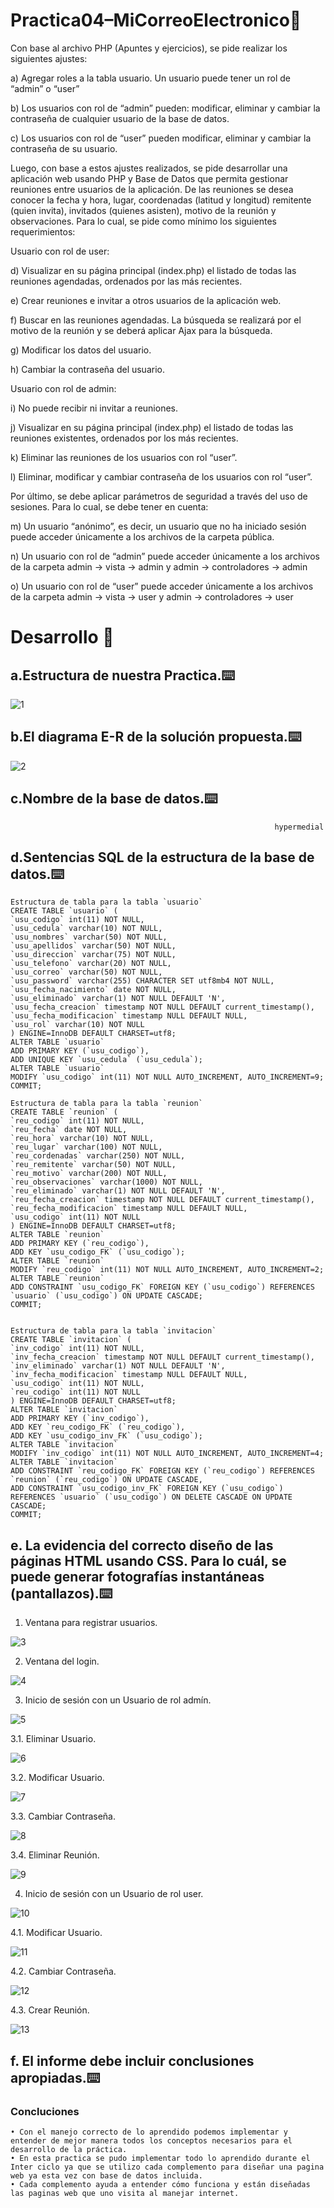 # Practica04–MiCorreoElectronico📄

Con base al archivo PHP (Apuntes y ejercicios), se pide realizar los siguientes ajustes:

a) Agregar roles a la tabla usuario. Un usuario puede tener un rol de “admin” o “user”

b) Los usuarios con rol de “admin” pueden: modificar, eliminar y cambiar la contraseña de cualquier usuario de la base de datos.

c) Los usuarios con rol de “user” pueden modificar, eliminar y cambiar la contraseña de su usuario.

Luego, con base a estos ajustes realizados, se pide desarrollar una aplicación web usando PHP y Base de Datos que permita gestionar reuniones entre usuarios de la aplicación. De las reuniones se desea conocer la fecha y hora, lugar, coordenadas (latitud y longitud) remitente (quien invita), invitados (quienes asisten), motivo de la reunión y observaciones.
Para lo cual, se pide como mínimo los siguientes requerimientos:

Usuario con rol de user:

d) Visualizar en su página principal (index.php) el listado de todas las reuniones agendadas, ordenados por las más recientes.

e) Crear reuniones e invitar a otros usuarios de la aplicación web.

f) Buscar en las reuniones agendadas. La búsqueda se realizará por el motivo de la reunión y se deberá aplicar Ajax para la búsqueda.

g) Modificar los datos del usuario.

h) Cambiar la contraseña del usuario.

Usuario con rol de admin:

i) No puede recibir ni invitar a reuniones.

j) Visualizar en su página principal (index.php) el listado de todas las reuniones existentes, ordenados por los más recientes.

k) Eliminar las reuniones de los usuarios con rol “user”.

l) Eliminar, modificar y cambiar contraseña de los usuarios con rol “user”.

Por último, se debe aplicar parámetros de seguridad a través del uso de sesiones. Para lo cual, se debe tener en cuenta:

m) Un usuario “anónimo”, es decir, un usuario que no ha iniciado sesión puede acceder únicamente a los archivos de la carpeta pública.

n) Un usuario con rol de “admin” puede acceder únicamente a los archivos de la carpeta admin → vista → admin y admin → controladores → admin

o) Un usuario con rol de “user” puede acceder únicamente a los archivos de la carpeta admin → vista → user y admin → controladores → user

# Desarrollo 🚀

## a.Estructura de nuestra Practica.⌨️
![1](https://user-images.githubusercontent.com/34387442/70515955-2ef74e80-1b04-11ea-87a3-3abf9ddf3144.png)

## b.El diagrama E-R de la solución propuesta.⌨️
![2](https://user-images.githubusercontent.com/34387442/70516153-7e3d7f00-1b04-11ea-9343-03bff9499085.png)

## c.Nombre de la base de datos.⌨️
                                                               hypermedial

## d.Sentencias SQL de la estructura de la base de datos.⌨️
```
Estructura de tabla para la tabla `usuario`
CREATE TABLE `usuario` (
`usu_codigo` int(11) NOT NULL,
`usu_cedula` varchar(10) NOT NULL,
`usu_nombres` varchar(50) NOT NULL,
`usu_apellidos` varchar(50) NOT NULL,
`usu_direccion` varchar(75) NOT NULL,
`usu_telefono` varchar(20) NOT NULL,
`usu_correo` varchar(50) NOT NULL,
`usu_password` varchar(255) CHARACTER SET utf8mb4 NOT NULL,
`usu_fecha_nacimiento` date NOT NULL,
`usu_eliminado` varchar(1) NOT NULL DEFAULT 'N',
`usu_fecha_creacion` timestamp NOT NULL DEFAULT current_timestamp(),
`usu_fecha_modificacion` timestamp NULL DEFAULT NULL,
`usu_rol` varchar(10) NOT NULL
) ENGINE=InnoDB DEFAULT CHARSET=utf8;
ALTER TABLE `usuario`
ADD PRIMARY KEY (`usu_codigo`),
ADD UNIQUE KEY `usu_cedula` (`usu_cedula`);
ALTER TABLE `usuario`
MODIFY `usu_codigo` int(11) NOT NULL AUTO_INCREMENT, AUTO_INCREMENT=9;
COMMIT;

Estructura de tabla para la tabla `reunion`
CREATE TABLE `reunion` (
`reu_codigo` int(11) NOT NULL,
`reu_fecha` date NOT NULL,
`reu_hora` varchar(10) NOT NULL,
`reu_lugar` varchar(100) NOT NULL,
`reu_cordenadas` varchar(250) NOT NULL,
`reu_remitente` varchar(50) NOT NULL,
`reu_motivo` varchar(200) NOT NULL,
`reu_observaciones` varchar(1000) NOT NULL,
`reu_eliminado` varchar(1) NOT NULL DEFAULT 'N',
`reu_fecha_creacion` timestamp NOT NULL DEFAULT current_timestamp(),
`reu_fecha_modificacion` timestamp NULL DEFAULT NULL,
`usu_codigo` int(11) NOT NULL
) ENGINE=InnoDB DEFAULT CHARSET=utf8;
ALTER TABLE `reunion`
ADD PRIMARY KEY (`reu_codigo`),
ADD KEY `usu_codigo_FK` (`usu_codigo`);
ALTER TABLE `reunion`
MODIFY `reu_codigo` int(11) NOT NULL AUTO_INCREMENT, AUTO_INCREMENT=2;
ALTER TABLE `reunion`
ADD CONSTRAINT `usu_codigo_FK` FOREIGN KEY (`usu_codigo`) REFERENCES `usuario` (`usu_codigo`) ON UPDATE CASCADE;
COMMIT;


Estructura de tabla para la tabla `invitacion`
CREATE TABLE `invitacion` (
`inv_codigo` int(11) NOT NULL,
`inv_fecha_creacion` timestamp NOT NULL DEFAULT current_timestamp(),
`inv_eliminado` varchar(1) NOT NULL DEFAULT 'N',
`inv_fecha_modificacion` timestamp NULL DEFAULT NULL,
`usu_codigo` int(11) NOT NULL,
`reu_codigo` int(11) NOT NULL
) ENGINE=InnoDB DEFAULT CHARSET=utf8;
ALTER TABLE `invitacion`
ADD PRIMARY KEY (`inv_codigo`),
ADD KEY `reu_codigo_FK` (`reu_codigo`),
ADD KEY `usu_codigo_inv_FK` (`usu_codigo`);
ALTER TABLE `invitacion`
MODIFY `inv_codigo` int(11) NOT NULL AUTO_INCREMENT, AUTO_INCREMENT=4;
ALTER TABLE `invitacion`
ADD CONSTRAINT `reu_codigo_FK` FOREIGN KEY (`reu_codigo`) REFERENCES `reunion` (`reu_codigo`) ON UPDATE CASCADE,
ADD CONSTRAINT `usu_codigo_inv_FK` FOREIGN KEY (`usu_codigo`) REFERENCES `usuario` (`usu_codigo`) ON DELETE CASCADE ON UPDATE CASCADE;
COMMIT;
```


## e. La evidencia del correcto diseño de las páginas HTML usando CSS. Para lo cuál, se puede generar fotografías instantáneas (pantallazos).⌨️

1. Ventana para registrar usuarios.

![3](https://user-images.githubusercontent.com/34387442/70516595-4125bc80-1b05-11ea-815c-a71327198975.png)

2. Ventana del login.

![4](https://user-images.githubusercontent.com/34387442/70516637-56025000-1b05-11ea-82e8-12001b0d2da3.png)

3. Inicio de sesión con un Usuario de rol admín.

![5](https://user-images.githubusercontent.com/34387442/70516678-6a464d00-1b05-11ea-880f-15ab9d4fdd2c.png)

3.1. Eliminar Usuario.

![6](https://user-images.githubusercontent.com/34387442/70516731-7c27f000-1b05-11ea-97a7-1f3120a71762.png)

3.2. Modificar Usuario.

![7](https://user-images.githubusercontent.com/34387442/70516774-8c3fcf80-1b05-11ea-82a6-5ff9ff1563e0.png)

3.3. Cambiar Contraseña.

![8](https://user-images.githubusercontent.com/34387442/70516802-99f55500-1b05-11ea-973e-a89def796e20.png)

3.4. Eliminar Reunión.

![9](https://user-images.githubusercontent.com/34387442/70516852-af6a7f00-1b05-11ea-978b-0d8596e20888.png)

4. Inicio de sesión con un Usuario de rol user.

![10](https://user-images.githubusercontent.com/34387442/70516918-c4471280-1b05-11ea-9922-cc9fcdbd958d.png)

4.1. Modificar Usuario.

![11](https://user-images.githubusercontent.com/34387442/70516943-d0cb6b00-1b05-11ea-8004-bad967a8ed85.png)

4.2. Cambiar Contraseña.

![12](https://user-images.githubusercontent.com/34387442/70516986-e345a480-1b05-11ea-9499-41b68e50a907.png)

4.3. Crear Reunión.

![13](https://user-images.githubusercontent.com/34387442/70517017-f0fb2a00-1b05-11ea-861e-645333185ab6.png)

## f. El informe debe incluir conclusiones apropiadas.⌨️
### Concluciones
```
• Con el manejo correcto de lo aprendido podemos implementar y entender de mejor manera todos los conceptos necesarios para el desarrollo de la práctica.
• En esta practica se pudo implementar todo lo aprendido durante el Inter ciclo ya que se utilizo cada complemento para diseñar una pagina web ya esta vez con base de datos incluida.
• Cada complemento ayuda a entender cómo funciona y están diseñadas las paginas web que uno visita al manejar internet.
```

